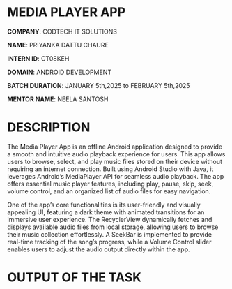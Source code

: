 # MEDIA PLAYER APP

**COMPANY**: CODTECH IT SOLUTIONS

**NAME**: PRIYANKA DATTU CHAURE

**INTERN ID**: CT08KEH

**DOMAIN**: ANDROID DEVELOPMENT

**BATCH DURATION**: JANUARY 5th,2025 to FEBRUARY 5th,2025

**MENTOR NAME**: NEELA SANTOSH

# DESCRIPTION
The Media Player App is an offline Android application designed to provide a smooth and intuitive audio playback experience for users. This app allows users to browse, select, and play music files stored on their device without requiring an internet connection. Built using Android Studio with Java, it leverages Android’s MediaPlayer API for seamless audio playback. The app offers essential music player features, including play, pause, skip, seek, volume control, and an organized list of audio files for easy navigation.

One of the app’s core functionalities is its user-friendly and visually appealing UI, featuring a dark theme with animated transitions for an immersive user experience. The RecyclerView dynamically fetches and displays available audio files from local storage, allowing users to browse their music collection effortlessly. A SeekBar is implemented to provide real-time tracking of the song’s progress, while a Volume Control slider enables users to adjust the audio output directly within the app.

# OUTPUT OF THE TASK

